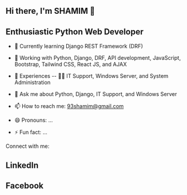 ## Hi there, I'm SHAMIM 👋
## Enthusiastic Python Web Developer

- 🌱 Currently learning Django REST Framework (DRF)
- 🔭 Working with Python, Django, DRF, API development, JavaScript, Bootstrap, Tailwind CSS, React JS, and AJAX
 
- 💼 Experiences
       -- 👨‍💻 IT Support, Windows Server, and System Administration
- 💬 Ask me about Python, Django, IT Support, and Windows Server
- 📫 How to reach me: 93shamim@gmail.com
- 😄 Pronouns: ...
- ⚡ Fun fact: ...

Connect with me:
##  <a herf="https://www.linkedin.com/in/93shamim">LinkedIn</a> 
##  <a herf="https://www.facebook.com/shamim11cse">Facebook</a>

